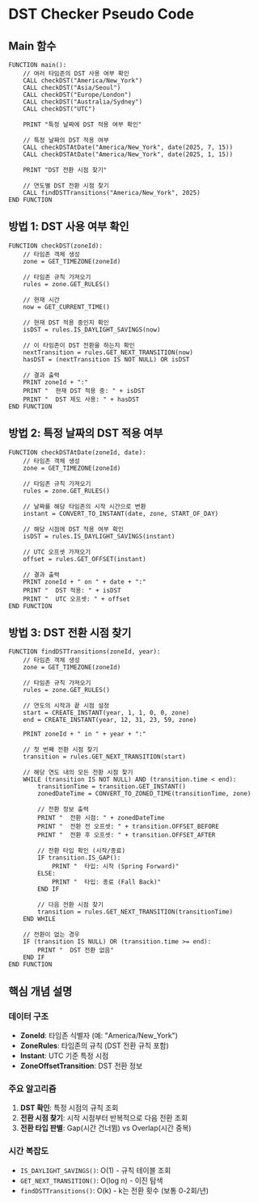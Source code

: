 # DST Checker Pseudo Code

## Main 함수
```
FUNCTION main():
    // 여러 타임존의 DST 사용 여부 확인
    CALL checkDST("America/New_York")
    CALL checkDST("Asia/Seoul")
    CALL checkDST("Europe/London")
    CALL checkDST("Australia/Sydney")
    CALL checkDST("UTC")
    
    PRINT "특정 날짜에 DST 적용 여부 확인"
    
    // 특정 날짜의 DST 적용 여부
    CALL checkDSTAtDate("America/New_York", date(2025, 7, 15))
    CALL checkDSTAtDate("America/New_York", date(2025, 1, 15))
    
    PRINT "DST 전환 시점 찾기"
    
    // 연도별 DST 전환 시점 찾기
    CALL findDSTTransitions("America/New_York", 2025)
END FUNCTION
```

## 방법 1: DST 사용 여부 확인
```
FUNCTION checkDST(zoneId):
    // 타임존 객체 생성
    zone = GET_TIMEZONE(zoneId)
    
    // 타임존 규칙 가져오기
    rules = zone.GET_RULES()
    
    // 현재 시간
    now = GET_CURRENT_TIME()
    
    // 현재 DST 적용 중인지 확인
    isDST = rules.IS_DAYLIGHT_SAVINGS(now)
    
    // 이 타임존이 DST 전환을 하는지 확인
    nextTransition = rules.GET_NEXT_TRANSITION(now)
    hasDST = (nextTransition IS NOT NULL) OR isDST
    
    // 결과 출력
    PRINT zoneId + ":"
    PRINT "  현재 DST 적용 중: " + isDST
    PRINT "  DST 제도 사용: " + hasDST
END FUNCTION
```

## 방법 2: 특정 날짜의 DST 적용 여부
```
FUNCTION checkDSTAtDate(zoneId, date):
    // 타임존 객체 생성
    zone = GET_TIMEZONE(zoneId)
    
    // 타임존 규칙 가져오기
    rules = zone.GET_RULES()
    
    // 날짜를 해당 타임존의 시작 시간으로 변환
    instant = CONVERT_TO_INSTANT(date, zone, START_OF_DAY)
    
    // 해당 시점에 DST 적용 여부 확인
    isDST = rules.IS_DAYLIGHT_SAVINGS(instant)
    
    // UTC 오프셋 가져오기
    offset = rules.GET_OFFSET(instant)
    
    // 결과 출력
    PRINT zoneId + " on " + date + ":"
    PRINT "  DST 적용: " + isDST
    PRINT "  UTC 오프셋: " + offset
END FUNCTION
```

## 방법 3: DST 전환 시점 찾기
```
FUNCTION findDSTTransitions(zoneId, year):
    // 타임존 객체 생성
    zone = GET_TIMEZONE(zoneId)
    
    // 타임존 규칙 가져오기
    rules = zone.GET_RULES()
    
    // 연도의 시작과 끝 시점 설정
    start = CREATE_INSTANT(year, 1, 1, 0, 0, zone)
    end = CREATE_INSTANT(year, 12, 31, 23, 59, zone)
    
    PRINT zoneId + " in " + year + ":"
    
    // 첫 번째 전환 시점 찾기
    transition = rules.GET_NEXT_TRANSITION(start)
    
    // 해당 연도 내의 모든 전환 시점 찾기
    WHILE (transition IS NOT NULL) AND (transition.time < end):
        transitionTime = transition.GET_INSTANT()
        zonedDateTime = CONVERT_TO_ZONED_TIME(transitionTime, zone)
        
        // 전환 정보 출력
        PRINT "  전환 시점: " + zonedDateTime
        PRINT "  전환 전 오프셋: " + transition.OFFSET_BEFORE
        PRINT "  전환 후 오프셋: " + transition.OFFSET_AFTER
        
        // 전환 타입 확인 (시작/종료)
        IF transition.IS_GAP():
            PRINT "  타입: 시작 (Spring Forward)"
        ELSE:
            PRINT "  타입: 종료 (Fall Back)"
        END IF
        
        // 다음 전환 시점 찾기
        transition = rules.GET_NEXT_TRANSITION(transitionTime)
    END WHILE
    
    // 전환이 없는 경우
    IF (transition IS NULL) OR (transition.time >= end):
        PRINT "  DST 전환 없음"
    END IF
END FUNCTION
```

## 핵심 개념 설명

### 데이터 구조
- **ZoneId**: 타임존 식별자 (예: "America/New_York")
- **ZoneRules**: 타임존의 규칙 (DST 전환 규칙 포함)
- **Instant**: UTC 기준 특정 시점
- **ZoneOffsetTransition**: DST 전환 정보

### 주요 알고리즘
1. **DST 확인**: 특정 시점의 규칙 조회
2. **전환 시점 찾기**: 시작 시점부터 반복적으로 다음 전환 조회
3. **전환 타입 판별**: Gap(시간 건너뜀) vs Overlap(시간 중복)

### 시간 복잡도
- `IS_DAYLIGHT_SAVINGS()`: O(1) - 규칙 테이블 조회
- `GET_NEXT_TRANSITION()`: O(log n) - 이진 탐색
- `findDSTTransitions()`: O(k) - k는 전환 횟수 (보통 0-2회/년)
